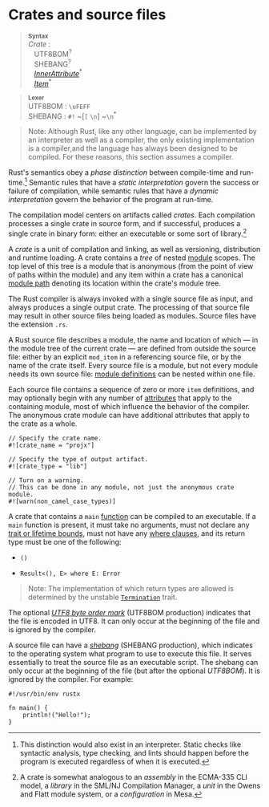 # Crates and source files

> **<sup>Syntax</sup>**\
> _Crate_ :\
> &nbsp;&nbsp; UTF8BOM<sup>?</sup>\
> &nbsp;&nbsp; SHEBANG<sup>?</sup>\
> &nbsp;&nbsp; [_InnerAttribute_]<sup>\*</sup>\
> &nbsp;&nbsp; [_Item_]<sup>\*</sup>

> **<sup>Lexer</sup>**\
> UTF8BOM : `\uFEFF`\
> SHEBANG : `#!` ~[`[` `\n`] ~`\n`<sup>*</sup>


> Note: Although Rust, like any other language, can be implemented by an
> interpreter as well as a compiler, the only existing implementation is a
> compiler,and the language has always been designed to be compiled. For these
> reasons, this section assumes a compiler.

Rust's semantics obey a *phase distinction* between compile-time and
run-time.[^phase-distinction] Semantic rules that have a *static
interpretation* govern the success or failure of compilation, while
semantic rules
that have a *dynamic interpretation* govern the behavior of the program at
run-time.

The compilation model centers on artifacts called _crates_. Each compilation
processes a single crate in source form, and if successful, produces a single
crate in binary form: either an executable or some sort of
library.[^cratesourcefile]

A _crate_ is a unit of compilation and linking, as well as versioning,
distribution and runtime loading. A crate contains a _tree_ of nested
[module] scopes. The top level of this tree is a module that is
anonymous (from the point of view of paths within the module) and any item
within a crate has a canonical [module path] denoting its location
within the crate's module tree.

The Rust compiler is always invoked with a single source file as input, and
always produces a single output crate. The processing of that source file may
result in other source files being loaded as modules. Source files have the
extension `.rs`.

A Rust source file describes a module, the name and location of which &mdash;
in the module tree of the current crate &mdash; are defined from outside the
source file: either by an explicit `mod_item` in a referencing source file, or
by the name of the crate itself. Every source file is a module, but not every
module needs its own source file: [module definitions][module] can be nested
within one file.

Each source file contains a sequence of zero or more `item` definitions, and
may optionally begin with any number of [attributes]
that apply to the containing module, most of which influence the behavior of
the compiler. The anonymous crate module can have additional attributes that
apply to the crate as a whole.

```rust,no_run
// Specify the crate name.
#![crate_name = "projx"]

// Specify the type of output artifact.
#![crate_type = "lib"]

// Turn on a warning.
// This can be done in any module, not just the anonymous crate module.
#![warn(non_camel_case_types)]
```

A crate that contains a `main` [function] can be compiled to an executable. If a
`main` function is present, it must take no arguments, must not declare any
[trait or lifetime bounds], must not have any [where clauses], and its return
type must  be one of the following:

* `()`
<!-- * `!` -->
* `Result<(), E> where E: Error`
<!-- * Result<!, E> where E: Error` -->

> Note: The implementation of which return types are allowed is determined by
> the unstable [`Termination`] trait.

<!-- If the previous section needs updating (from "must take no arguments"
  onwards, also update it in the attributes.md file, testing section -->

The optional [_UTF8 byte order mark_] (UTF8BOM production) indicates that the
file is encoded in UTF8. It can only occur at the beginning of the file and
is ignored by the compiler.

A source file can have a [_shebang_] (SHEBANG production), which indicates
to the operating system what program to use to execute this file. It serves
essentially to treat the source file as an executable script. The shebang
can only occur at the beginning of the file (but after the optional
_UTF8BOM_). It is ignored by the compiler. For example:

```text,ignore
#!/usr/bin/env rustx

fn main() {
    println!("Hello!");
}
```

[^phase-distinction]: This distinction would also exist in an interpreter.
    Static checks like syntactic analysis, type checking, and lints should
    happen before the program is executed regardless of when it is executed.

[^cratesourcefile]: A crate is somewhat analogous to an *assembly* in the
    ECMA-335 CLI model, a *library* in the SML/NJ Compilation Manager, a *unit*
    in the Owens and Flatt module system, or a *configuration* in Mesa.

[module]: items/modules.html
[module path]: paths.html
[attributes]: attributes.html
[unit]: types.html#tuple-types
[_InnerAttribute_]: attributes.html
[_Item_]: items.html
[_shebang_]: https://en.wikipedia.org/wiki/Shebang_(Unix)
[_utf8 byte order mark_]: https://en.wikipedia.org/wiki/Byte_order_mark#UTF-8
[function]: items/functions.html
[`Termination`]: ../std/process/trait.Termination.html
[where clauses]: items/generics.html#where-clauses
[trait or lifetime bounds]: trait-bounds.html
